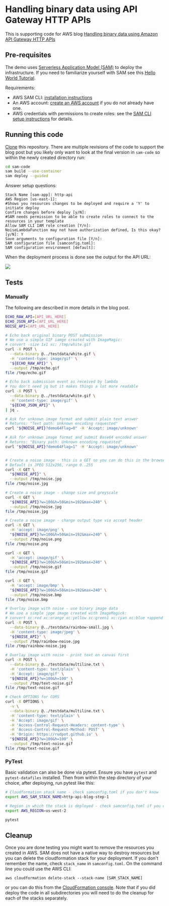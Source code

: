 # Handling binary data using API Gateway HTTP APIs

This is supporting code for AWS blog [Handling binary data using Amazon API Gateway HTTP APIs](https://aws.amazon.com/blogs/compute/handling-binary-data-using-amazon-api-gateway-http-apis/)

## Pre-requisites

The demo uses [Serverless Application Model (SAM)](https://aws.amazon.com/serverless/sam/) to deploy the infrastructure. If you need to familiarize yourself with SAM see this [Hello World Tutorial](https://docs.aws.amazon.com/serverless-application-model/latest/developerguide/serverless-getting-started-hello-world.html).

Requirements:

* AWS SAM CLI: [installation instructions](https://docs.aws.amazon.com/serverless-application-model/latest/developerguide/serverless-sam-cli-install.html)
* An AWS account: [create an AWS account](https://aws.amazon.com/premiumsupport/knowledge-center/create-and-activate-aws-account/) if you do not already have one.
* AWS credentials with permissions to create roles: see the [SAM CLI setup instructions](https://docs.aws.amazon.com/serverless-application-model/latest/developerguide/serverless-sam-cli-install-mac.html#serverless-sam-cli-install-mac-iam-permissions) for details. 

## Running this code

[Clone](https://docs.github.com/en/github/creating-cloning-and-archiving-repositories/cloning-a-repository) this repository. There are multiple revisions of the code to support the blog post but you likely only want to look at the final version in `sam-code` so within the newly created directory run:

```bash
cd sam-code
sam build --use-container
sam deploy --guided 
```

Answer setup questions:

```
Stack Name [sam-app]: http-api
AWS Region [us-east-1]: 
#Shows you resources changes to be deployed and require a 'Y' to initiate deploy
Confirm changes before deploy [y/N]: 
#SAM needs permission to be able to create roles to connect to the resources in your template
Allow SAM CLI IAM role creation [Y/n]: 
NoiseLambdaFunction may not have authorization defined, Is this okay? [y/N]: Y
Save arguments to configuration file [Y/n]: 
SAM configuration file [samconfig.toml]: 
SAM configuration environment [default]: 
```

When the deployment process is done see the output for the API URL:

![](blog-draft/step-1-output.png)

## Tests

### Manually

The following are described in more details in the blog post. 

```bash
ECHO_RAW_API=[API_URL_HERE]
ECHO_JSON_API=[API_URL_HERE]
NOISE_API=[API_URL_HERE]

# Echo back original binary POST submission 
# We use a simple GIF iamge created with ImageMagic: 
# convert -size 1x1 xc: /tmp/white.gif
curl -X POST \
  --data-binary @../testdata/white.gif \
  -H 'content-type: image/gif' \
  "${ECHO_RAW_API}" \
  --output /tmp/echo.gif
file /tmp/echo.gif

# Echo back submission event as received by lambda
# You don't need jq but it makes things a lot more readable
curl -X POST \
  --data-binary @../testdata/white.gif \
  -H 'content-type: image/gif' \
  "${ECHO_JSON_API}" \
| jq .

# Ask for unknown image format and submit plain text answer
# Returns: "Text path: Unknown encoding requested"
curl "${NOISE_API}?demo64Flag=0" -H 'Accept: image/unknown' 

# Ask for unknown image format and submit Base64 encoded answer
# Returns: "Binary path: Unknown encoding requested"
curl "${NOISE_API}?demo64Flag=1" -H 'Accept: image/unknown' 


# Create a noise image - this is a GET so you can do this in the browser too
# Default is JPEG 512x256, range 0..255
curl -X GET \
  "${NOISE_API}" \
  --output /tmp/noise.jpg
file /tmp/noise.jpg

# Create a noise image - change size and greyscale
curl -X GET \
  "${NOISE_API}?w=100&h=50&min=192&max=240" \
  --output /tmp/noise.jpg
file /tmp/noise.jpg

# Create a noise image - change output type via accept header
curl -X GET \
  -H 'accept: image/png' \
  "${NOISE_API}?w=100&h=50&min=192&max=240" \
  --output /tmp/noise.png
file /tmp/noise.png

curl -X GET \
  -H 'accept: image/gif' \
  "${NOISE_API}?w=100&h=50&min=192&max=240" \
  --output /tmp/noise.gif
file /tmp/noise.gif

curl -X GET \
  -H 'accept: image/bmp' \
  "${NOISE_API}?w=100&h=50&min=192&max=240" \
  --output /tmp/noise.bmp
file /tmp/noise.bmp

# Overlay image with noise - use binary image data 
# We use a simple jpge image created with ImageMagick: 
# convert xc:red xc:orange xc:yellow xc:green1 xc:cyan xc:blue +append -filter Cubic -resize 100x100! rainbow-small.jpg
curl -X POST \
  --data-binary @../testdata/rainbow-small.jpg \
  -H 'content-type: image/jpeg' \
  "${NOISE_API}" \
  --output /tmp/rainbow-noise.jpg
file /tmp/rainbow-noise.jpg

# Overlay image with noise - print text on canvas first 
curl -X POST \
  --data-binary @../testdata/multiline.txt \
  -H 'content-type: text/plain' \
  -H 'Accept: image/gif' \
  "${NOISE_API}?w=100&h=100" \
  --output /tmp/text-noise.gif 
file /tmp/text-noise.gif 

# Check OPTIONS for CORS
curl -X OPTIONS \
  -v \
  --data-binary @../testdata/multiline.txt \
  -H 'content-type: text/plain' \
  -H 'Accept: image/gif' \
  -H 'Access-Control-Request-Headers: content-type' \
  -H 'Access-Control-Request-Method: POST' \
  -H 'Origin: https://rudpot.github.io' \
  "${NOISE_API}?w=100&h=100" \
  --output /tmp/text-noise.gif 
file /tmp/text-noise.gif 

```

### PyTest

Basic validation can also be done via pytest. Ensure you have `pytest` and `pytest-datafiles` installed. Then from within the step directory of your choice, after deploying, run pytest like this:

```bash
# Cloudformation stack name - check samconfig.toml if you don't know
export AWS_SAM_STACK_NAME=http-api-blog-step-1 

# Region in which the stack is deployed - check samconfig.toml if you don't know
export AWS_REGION=us-west-2 

pytest 
```

## Cleanup

Once you are done testing you might want to remove the resources you created in AWS. SAM does not have a native way to destroy resources but you can delete the cloudformation stack for your deployment. If you don't remember the name, check `stack_name` in `samconfig.toml`. On the command line you could use the AWS CLI:

```
aws cloudformation delete-stack --stack-name [SAM_STACK_NAME]
```

or you can do this from the [CloudFormation console](https://console.aws.amazon.com/cloudformation/home). Note that if you did deploy the code in all subdirectories you will need to do the cleanup for each of the stacks separately.